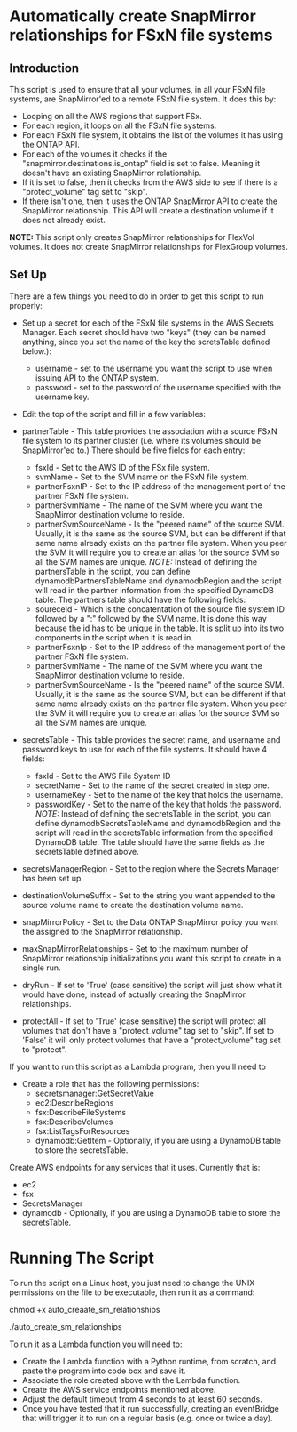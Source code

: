 # Automatically create SnapMirror relationships for FSxN file systems

## Introduction
This script is used to ensure that all your volumes, in all your FSxN file systems, are SnapMirror'ed to a remote FSxN file system. It does this by:

- Looping on all the AWS regions that support FSx.
- For each region, it loops on all the FSxN file systems.
- For each FSxN file system, it obtains the list of the volumes it has using the ONTAP API.
- For each of the volumes it checks if the "snapmirror.destinations.is_ontap" field is set to false. Meaning it doesn't have an existing SnapMirror relationship.
- If it is set to false, then it checks from the AWS side to see if there is a "protect_volume" tag set to "skip".
- If there isn't one, then it uses the ONTAP SnapMirror API to create the SnapMirror relationship. This API will create a destination volume if it does not already exist.

**NOTE:** This script only creates SnapMirror relationships for FlexVol volumes. It does not create SnapMirror relationships for FlexGroup volumes.

## Set Up
There are a few things you need to do in order to get this script to run properly:

- Set up a secret for each of the FSxN file systems in the AWS Secrets Manager. Each secret should have two "keys" (they can be named anything, since you set the name of the key the scretsTable defined below.):
    - username - set to the username you want the script to use when issuing API to the ONTAP system.
    - password - set to the password of the username specified with the username key.
- Edit the top of the script and fill in a few variables:
- partnerTable - This table provides the association with a source FSxN file system to its partner cluster (i.e. where its volumes should be SnapMirror'ed to.) There should be five fields for each entry:
    - fsxId - Set to the AWS ID of the FSx file system.
    - svmName - Set to the SVM name on the FSxN file system.
    - partnerFsxnIP - Set to the IP address of the management port of the partner FSxN file system.
    - partnerSvmName - The name of the SVM where you want the SnapMirror destination volume to reside.
    - partnerSvmSourceName - Is the "peered name" of the source SVM. Usually, it is the same as the source SVM, but can be different if that same name already exists on the partner file system. When you peer the SVM it will require you to create an alias for the source SVM so all the SVM names are unique.
*NOTE:* Instead of defining the partnersTable in the script, you can define dynamodbPartnersTableName and dynamodbRegion and the script will read in the partner information from the specified DynamoDB table. The partners table should have the following fields:
    - soureceId - Which is the concatentation of the source file system ID followed by a ":" followed by the SVM name. It is done this way because the id has to be unique in the table. It is split up into its two components in the script when it is read in.
    - partnerFsxnIp - Set to the IP address of the management port of the partner FSxN file system.
    - partnerSvmName - The name of the SVM where you want the SnapMirror destination volume to reside.
    - partnerSvmSourceName - Is the "peered name" of the source SVM. Usually, it is the same as the source SVM, but can be different if that same name already exists on the partner file system. When you peer the SVM it will require you to create an alias for the source SVM so all the SVM names are unique.

- secretsTable - This table provides the secret name, and username and password keys to use for each of the file systems. It should have 4 fields:
    - fsxId - Set to the AWS File System ID
    - secretName - Set to the name of the secret created in step one.
    - usernameKey - Set to the name of the key that holds the username.
    - passwordKey - Set to the name of the key that holds the password.
*NOTE:* Instead of defining the secretsTable in the script, you can define dynamodbSecretsTableName and dynamodbRegion and the script will read in the secretsTable information from the specified DynamoDB table. The table should have the same fields as the secretsTable defined above.

- secretsManagerRegion - Set to the region where the Secrets Manager has been set up.
- destinationVolumeSuffix - Set to the string you want appended to the source volume name to create the destination volume name.
- snapMirrorPolicy - Set to the Data ONTAP SnapMirror policy you want the assigned to the SnapMirror relationship.
- maxSnapMirrorRelationships - Set to the maximum number of SnapMirror relationship initializations you want this script to create in a single run.
- dryRun - If set to 'True' (case sensitive) the script will just show what it would have done, instead of actually creating the SnapMirror relationships.
- protectAll - If set to 'True' (case sensitive) the script will protect all volumes that don't have a "protect_volume" tag set to "skip". If set to 'False' it will only protect volumes that have a "protect_volume" tag set to "protect".

If you want to run this script as a Lambda program, then you'll need to
- Create a role that has the following permissions:
    - secretsmanager:GetSecretValue
    - ec2:DescribeRegions
    - fsx:DescribeFileSystems
    - fsx:DescribeVolumes
    - fsx:ListTagsForResources
    - dynamodb:GetItem - Optionally, if you are using a DynamoDB table to store the secretsTable.

Create AWS endpoints for any services that it uses. Currently that is:
- ec2
- fsx
- SecretsManager
- dynamodb - Optionally, if you are using a DynamoDB table to store the secretsTable.

# Running The Script
To run the script on a Linux host, you just need to change the UNIX permissions on the file to be executable, then run it as a command:

chmod +x auto_creaate_sm_relationships
 
./auto_create_sm_relationships

To run it as a Lambda function you will need to:
- Create the Lambda function with a Python runtime, from scratch, and paste the program into code box and save it.
- Associate the role created above with the Lambda function.
- Create the AWS service endpoints mentioned above.
- Adjust the default timeout from 4 seconds to at least 60 seconds.
- Once you have tested that it run successfully, creating an eventBridge that will trigger it to run on a regular basis (e.g. once or twice a day).
